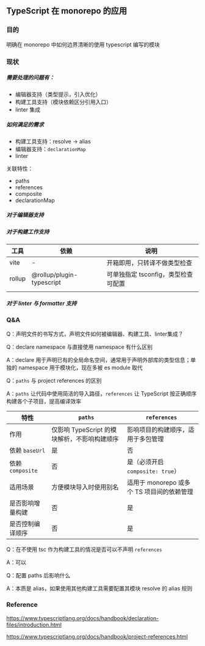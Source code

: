 ## TypeScript 在 monorepo 的应用

### 目的

明确在 monorepo 中如何边界清晰的使用 typescript 编写的模块

### 现状

##### 需要处理的问题有：

- 编辑器支持（类型提示，引入优化）
- 构建工具支持（模块依赖区分引用入口）
- linter 集成

##### 如何满足的需求

- 构建工具支持：resolve -> alias
- 编辑器支持：`declarationMap`
- linter

关联特性：

- paths
- references
- composite
- declarationMap

##### 对于编辑器支持

##### 对于构建工作支持

| 工具   | 依赖                      | 说明                                |
| ------ | ------------------------- | ----------------------------------- |
| vite   | -                         | 开箱即用，只转译不做类型检查        |
| rollup | @rollup/plugin-typescript | 可单独指定 tsconfig，类型检查可配置 |
|        |                           |                                     |

##### 对于 linter 与 formatter 支持

### Q&A

Q：声明文件的书写方式，声明文件如何被编辑器、构建工具、linter集成？

Q：declare namespace 与直接使用 namespace 有什么区别

A：declare 用于声明已有的全局命名空间，通常用于声明外部库的类型信息；单独的 namespace 用于模块化，现在多被 es module 取代

Q：`paths` 与 project references 的区别

A：`paths` 让代码中使用简洁的导入路径，`references` 让 TypeScript 按正确顺序构建各个子项目，提高编译效率

| 特性             | `paths`                                      | `references`                               |
| ---------------- | -------------------------------------------- | ------------------------------------------ |
| 作用             | 仅影响 TypeScript 的模块解析，不影响构建顺序 | 影响项目的构建顺序，适用于多包管理         |
| 依赖 `baseUrl`   | 是                                           | 否                                         |
| 依赖 `composite` | 否                                           | 是（必须开启 `composite: true`）           |
| 适用场景         | 方便模块导入时使用别名                       | 适用于 monorepo 或多个 TS 项目间的依赖管理 |
| 是否影响增量构建 | 否                                           | 是                                         |
| 是否控制编译顺序 | 否                                           | 是                                         |

Q：在不使用 tsc 作为构建工具的情况是否可以不声明 `references`

A：可以

Q：配置 paths 后影响什么

A：本质是 alias，如果使用其他构建工具需要配置其模块 resolve 的 alias 规则

### Reference

https://www.typescriptlang.org/docs/handbook/declaration-files/introduction.html

https://www.typescriptlang.org/docs/handbook/project-references.html




